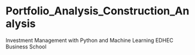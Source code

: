 # Portfolio_Analysis_Construction_Analysis
Investment Management with Python and Machine Learning EDHEC Business School
